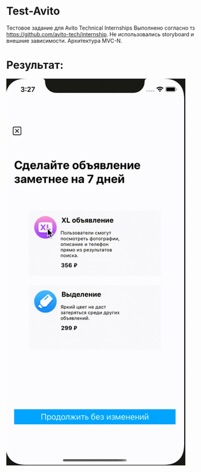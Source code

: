 # Test-Avito
Тестовое задание для Avito Technical Internships
Выполнено согласно тз https://github.com/avito-tech/internship.
Не использовались storyboard и внешние зависимости. Архитектура MVC-N.
# Результат: 
![](https://github.com/nanobodyy/Test-Avito/blob/main/result.gif)
